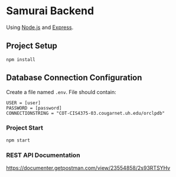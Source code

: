 # Samurai Backend
Using [Node.js](https://nodejs.org/) and [Express](https://expressjs.com).
## Project Setup
```
npm install
```
## Database Connection Configuration
Create a file named ```.env```.
File should contain:
```
USER = [user]
PASSWORD = [password]
CONNECTIONSTRING = "COT-CIS4375-03.cougarnet.uh.edu/orclpdb"
```
### Project Start
```
npm start
```
### REST API Documentation
https://documenter.getpostman.com/view/23554858/2s93RTSYHv